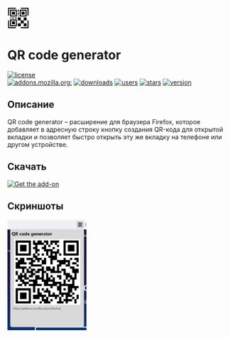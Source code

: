 <img src="images/icon128.png" height=49 title="icon" alt="icon"></img>
# QR code generator
[![license](https://img.shields.io/github/license/t1m013y/QR-code-generator-Firefox)](LICENSE)  
[![addons.mozilla.org:](https://img.shields.io/badge/-addons.mozilla.org%3A-5b5b5b?style=flat "addons.mozilla.org")](https://addons.mozilla.org)
[![downloads](https://img.shields.io/amo/dw/t1m013y-qr-code-generator "downloads")](https://addons.mozilla.org/ru/firefox/addon/t1m013y-qr-code-generator/)
[![users](https://img.shields.io/amo/users/t1m013y-qr-code-generator "users")](https://addons.mozilla.org/ru/firefox/addon/t1m013y-qr-code-generator/)
[![stars](https://img.shields.io/amo/stars/t1m013y-qr-code-generator "stars")](https://addons.mozilla.org/ru/firefox/addon/t1m013y-qr-code-generator/reviews/)
[![version](https://img.shields.io/amo/v/t1m013y-qr-code-generator?label=version "version")](https://addons.mozilla.org/ru/firefox/addon/t1m013y-qr-code-generator/versions/)

## Описание
QR code generator – расширение для браузера Firefox, которое добавляет в адресную строку кнопку создания QR-кода для открытой вкладки и позволяет быстро открыть эту же вкладку на телефоне или другом устройстве. 

## Скачать
[![Get the add-on](https://user-images.githubusercontent.com/91249047/233659614-8b4e1030-f6bc-4a84-998f-19e6893bf2c8.png)](https://addons.mozilla.org/ru/firefox/addon/t1m013y-qr-code-generator/)

## Скриншоты
<img src="images/Screenshot_000.jpg" height=250 title="Screenshot" alt="Screenshot_000">
